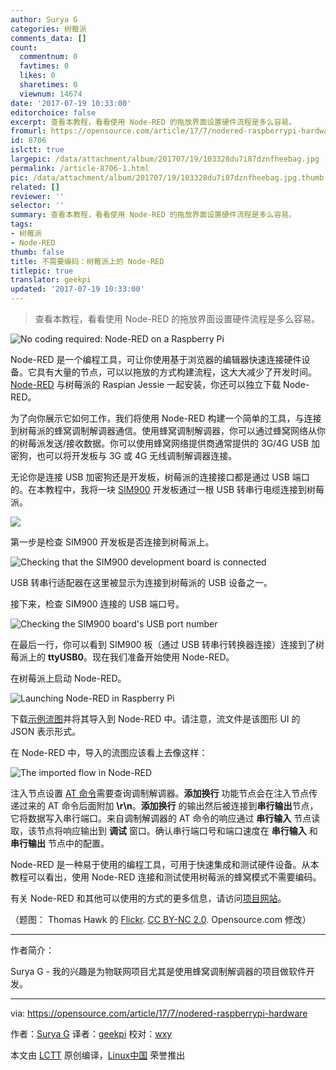 ```yaml
---
author: Surya G
categories: 树莓派
comments_data: []
count:
  commentnum: 0
  favtimes: 0
  likes: 0
  sharetimes: 0
  viewnum: 14674
date: '2017-07-19 10:33:00'
editorchoice: false
excerpt: 查看本教程，看看使用 Node-RED 的拖放界面设置硬件流程是多么容易。
fromurl: https://opensource.com/article/17/7/nodered-raspberrypi-hardware
id: 8706
islctt: true
largepic: /data/attachment/album/201707/19/103328du7i87dznfheebag.jpg
permalink: /article-8706-1.html
pic: /data/attachment/album/201707/19/103328du7i87dznfheebag.jpg.thumb.jpg
related: []
reviewer: ''
selector: ''
summary: 查看本教程，看看使用 Node-RED 的拖放界面设置硬件流程是多么容易。
tags:
- 树莓派
- Node-RED
thumb: false
title: 不需要编码：树莓派上的 Node-RED
titlepic: true
translator: geekpi
updated: '2017-07-19 10:33:00'
---
```



> 
> 查看本教程，看看使用 Node-RED 的拖放界面设置硬件流程是多么容易。
> 
> 
> 


![No coding required: Node-RED on a Raspberry Pi](/data/attachment/album/201707/19/103328du7i87dznfheebag.jpg "No coding required: Node-RED on a Raspberry Pi")


Node-RED 是一个编程工具，可让你使用基于浏览器的编辑器快速连接硬件设备。它具有大量的节点，可以以拖放的方式构建流程，这大大减少了开发时间。[Node-RED](https://nodered.org/) 与树莓派的 Raspian Jessie 一起安装，你还可以独立下载 Node-RED。


为了向你展示它如何工作，我们将使用 Node-RED 构建一个简单的工具，与连接到树莓派的蜂窝调制解调器通信。使用蜂窝调制解调器，你可以通过蜂窝网络从你的树莓派发送/接收数据。你可以使用蜂窝网络提供商通常提供的 3G/4G USB 加密狗，也可以将开发板与 3G 或 4G 无线调制解调器连接。


无论你是连接 USB 加密狗还是开发板，树莓派的连接接口都是通过 USB 端口的。在本教程中，我将一块 [SIM900](http://m2msupport.net/m2msupport/simcom-sim900-gprs-2g-module/) 开发板通过一根 USB 转串行电缆连接到树莓派。


![](/data/attachment/album/201707/19/103440h111of23m9ym3wic.jpg)


第一步是检查 SIM900 开发板是否连接到树莓派上。


![Checking that the SIM900 development board is connected](/data/attachment/album/201707/19/103330secjmimks4lctlpa.png "Checking that the SIM900 development board is connected")


USB 转串行适配器在这里被显示为连接到树莓派的 USB 设备之一。


接下来，检查 SIM900 连接的 USB 端口号。


![Checking the SIM900 board's USB port number](/data/attachment/album/201707/19/103330dvsfoqrmvbgmdbz1.png "Checking the SIM900 board's USB port number")


在最后一行，你可以看到 SIM900 板（通过 USB 转串行转换器连接）连接到了树莓派上的 **ttyUSB0**。现在我们准备开始使用 Node-RED。


在树莓派上启动 Node-RED。


![​​​​Launching Node-RED in Raspberry Pi](/data/attachment/album/201707/19/103331snpf5ap8r2jnvgrp.png "​​​​Launching Node-RED in Raspberry Pi")


下载[示例流图](http://m2msupport.net/m2msupport/wp-content/themes/admired/Node-RED/modem_commands)并将其导入到 Node-RED 中。请注意，流文件是该图形 UI 的 JSON 表示形式。


在 Node-RED 中，导入的流图应该看上去像这样：


![The imported flow in Node-RED](/data/attachment/album/201707/19/103331yam7i259pphohp3h.png "The imported flow in Node-RED")


注入节点设置 [AT 命令](http://m2msupport.net/m2msupport/software-and-at-commands-for-m2m-modules/)需要查询调制解调器。**添加换行** 功能节点会在注入节点传递过来的 AT 命令后面附加 **\r\n**。**添加换行** 的输出然后被连接到**串行输出**节点，它将数据写入串行端口。来自调制解调器的 AT 命令的响应通过 **串行输入** 节点读取，该节点将响应输出到 **调试** 窗口。确认串行端口号和端口速度在 **串行输入** 和 **串行输出** 节点中的配置。


Node-RED 是一种易于使用的编程工具，可用于快速集成和测试硬件设备。从本教程可以看出，使用 Node-RED 连接和测试使用树莓派的蜂窝模式不需要编码。


有关 Node-RED 和其他可以使用的方式的更多信息，请访问[项目网站](https://nodered.org/)。


（题图： Thomas Hawk 的 [Flickr](https://www.flickr.com/photos/thomashawk/3048157616/in/photolist-5DmB4E-BzrZ4-5aUXCN-nvBWYa-qbkwAq-fEFeDm-fuZxgC-dufA8D-oi8Npd-b6FiBp-7ChGA3-aSn7xK-7NXMyh-a9bQQr-5NG9W7-agCY7E-4QD9zm-7HLTtj-4uCiHy-bYUUtG). [CC BY-NC 2.0](https://creativecommons.org/licenses/by-nc/2.0/). Opensource.com 修改）




---


作者简介：


Surya G - 我的兴趣是为物联网项目尤其是使用蜂窝调制解调器的项目做软件开发。




---


via: <https://opensource.com/article/17/7/nodered-raspberrypi-hardware>


作者：[Surya G](https://opensource.com/users/gssm2m) 译者：[geekpi](https://github.com/geekpi) 校对：[wxy](https://github.com/wxy)


本文由 [LCTT](https://github.com/LCTT/TranslateProject) 原创编译，[Linux中国](https://linux.cn/) 荣誉推出
